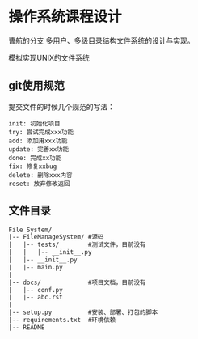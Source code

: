 # 操作系统课程设计
曹航的分支
多用户、多级目录结构文件系统的设计与实现。

模拟实现UNIX的文件系统



## git使用规范

提交文件的时候几个规范的写法：

```
init: 初始化项目
try: 尝试完成xxx功能 
add: 添加用xxx功能
update: 完善xx功能
done: 完成xx功能
fix: 修复xxbug
delete: 删除xxx内容
reset: 放弃修改返回
```

## 文件目录

```txt
File System/
|-- FileManageSystem/ #源码
|   |-- tests/        #测试文件，目前没有
|   |   |-- __init__.py
|   |-- __init__.py
|   |-- main.py
|
|-- docs/             #项目文档，目前没有
|   |-- conf.py
|   |-- abc.rst
|
|-- setup.py          #安装、部署、打包的脚本
|-- requirements.txt  #环境依赖
|-- README
```
